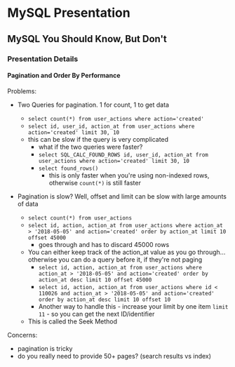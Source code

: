 # MySQL Presentation

## MySQL You Should Know, But Don't

### Presentation Details

#### Pagination and Order By Performance

Problems:

- Two Queries for pagination. 1 for count, 1 to get data
  - `select count(*) from user_actions where action='created'`
  - `select id, user_id, action_at from user_actions where action='created' limit 30, 10`
  - this can be slow if the query is very complicated
    - what if the two queries were faster?
    - `select SQL_CALC_FOUND_ROWS id, user_id, action_at from user_actions where action='created' limit 30, 10`
    - `select found_rows()`
      - this is only faster when you're using non-indexed rows, otherwise `count(*)` is still faster

- Pagination is slow?  Well, offset and limit can be slow with large amounts of data
  - `select count(*) from user_actions`
  - `select id, action, action_at from user_actions where action_at > '2018-05-05' and action='created' order by action_at limit 10 offset 45000`
    - goes through and has to discard 45000 rows
  - You can either keep track of the action_at value as you go through... otherwise you can do a query before it, if they're not paging
    - `select id, action, action_at from user_actions where action_at > '2018-05-05' and action='created' order by action_at desc limit 10 offset 45000`
    - `select id, action, action_at from user_actions where id < 110026 and action_at > '2018-05-05' and action='created' order by action_at desc limit 10 offset 10`
    - Another way to handle this - increase your limit by one item `limit 11` - so you can get the next ID/identifier
  - This is called the Seek Method
  
Concerns:
- pagination is tricky
- do you really need to provide 50+ pages? (search results vs index)